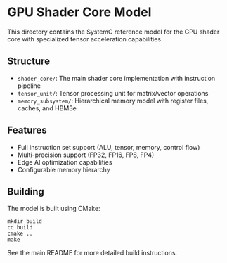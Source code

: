 # GPU Shader Core Model

This directory contains the SystemC reference model for the GPU shader core with specialized tensor acceleration capabilities.

## Structure

- `shader_core/`: The main shader core implementation with instruction pipeline
- `tensor_unit/`: Tensor processing unit for matrix/vector operations
- `memory_subsystem/`: Hierarchical memory model with register files, caches, and HBM3e

## Features

- Full instruction set support (ALU, tensor, memory, control flow)
- Multi-precision support (FP32, FP16, FP8, FP4)
- Edge AI optimization capabilities
- Configurable memory hierarchy

## Building

The model is built using CMake:

```
mkdir build
cd build
cmake ..
make
```

See the main README for more detailed build instructions.